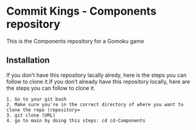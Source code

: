 # Commit Kings - Components repository


This is the Components repository for a Gomoku game

## Installation

If you don't have this repository lacally alredy, here is the steps you can follow to clone it.If you don’t already have this repository locally, here are the steps you can follow to clone it.

	1. Go to your git bash
	2. Make sure you're in the correct directory of where you want to clone the repo (repository=
	3. git clone (URL)
	4. go to main by doing this steps: cd cd-Components

